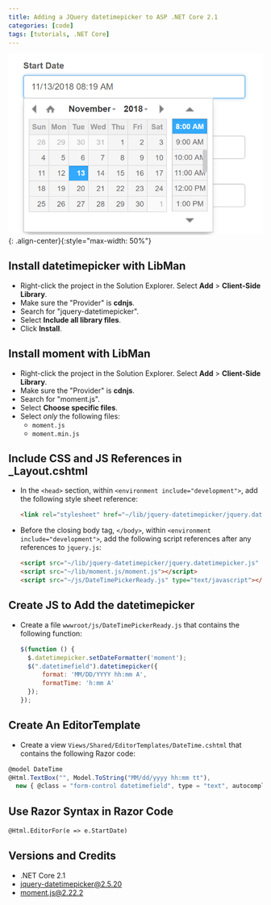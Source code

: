 ```yaml
---
title: Adding a JQuery datetimepicker to ASP .NET Core 2.1
categories: [code]
tags: [tutorials, .NET Core]
---
```


<!-- * Do not remove line.
{:toc} -->

<!-- {% include figure image_path="/assets/screenshots/jquery-datetimepicker.png" caption="JQuery datetimepicker" %} -->

![JQuery datetimepicker](/assets/screenshots/jquery-datetimepicker.png){: .align-center}{:style="max-width: 50%"} 

## Install datetimepicker with LibMan

- Right-click the project in the Solution Explorer. Select **Add** > **Client-Side Library**.
- Make sure the "Provider" is **cdnjs**. 
- Search for "jquery-datetimepicker".
- Select **Include all library files**.
- Click **Install**.

## Install moment with LibMan

- Right-click the project in the Solution Explorer. Select **Add** > **Client-Side Library**.
- Make sure the "Provider" is **cdnjs**. 
- Search for "moment.js".
- Select **Choose specific files**.
- Select *only* the following files:
    - `moment.js`
    - `moment.min.js`

## Include CSS and JS References in _Layout.cshtml

- In the `<head>` section, within `<environment include="development">`, add the following style sheet reference:
  ```html
  <link rel="stylesheet" href="~/lib/jquery-datetimepicker/jquery.datetimepicker.css" />
  ```

- Before the closing body tag, `</body>`, within `<environment include="development">`, add the following script references after any references to `jquery.js`: 
  ```html
  <script src="~/lib/jquery-datetimepicker/jquery.datetimepicker.js" type="text/javascript"></script>
  <script src="~/lib/moment.js/moment.js"></script>
  <script src="~/js/DateTimePickerReady.js" type="text/javascript"></script>
  ```

## Create JS to Add the datetimepicker

- Create a file `wwwroot/js/DateTimePickerReady.js` that contains the following function:
  ```js
  $(function () {
    $.datetimepicker.setDateFormatter('moment');
    $(".datetimefield").datetimepicker({
        format: 'MM/DD/YYYY hh:mm A',
        formatTime: 'h:mm A'
    });
  });
   ```  

## Create An EditorTemplate

- Create a view `Views/Shared/EditorTemplates/DateTime.cshtml` that contains the following Razor code:
```js
@model DateTime
@Html.TextBox("", Model.ToString("MM/dd/yyyy hh:mm tt"),
  new { @class = "form-control datetimefield", type = "text", autocomplete="off"})
```

## Use Razor Syntax in Razor Code 

```html
@Html.EditorFor(e => e.StartDate)
```

## Versions and Credits

- .NET Core 2.1
- jquery-datetimepicker@2.5.20
- moment.js@2.22.2